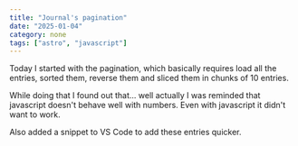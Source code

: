```yaml
---
title: "Journal's pagination"
date: "2025-01-04"
category: none
tags: ["astro", "javascript"]
---
```


Today I started with the pagination, which basically requires load all the 
entries, sorted them, reverse them and sliced them in chunks of 10 entries.

While doing that I found out that... well actually I was reminded that
javascript doesn't behave well with numbers. Even with javascript it
didn't want to work.

Also added a snippet to VS Code to add these entries quicker.